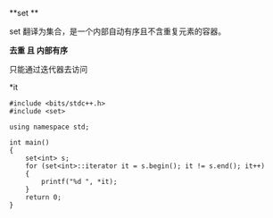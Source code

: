 **set **

set 翻译为集合，是一个内部自动有序且不含重复元素的容器。

**去重  且 内部有序**

只能通过迭代器去访问 

*it

~~~
#include <bits/stdc++.h>
#include <set>

using namespace std;

int main()
{
    set<int> s;
    for (set<int>::iterator it = s.begin(); it != s.end(); it++)
    {
        printf("%d ", *it);
    }
    return 0;
}
~~~

